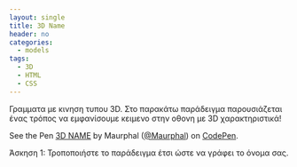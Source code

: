 ```yaml
---
layout: single
title: 3D Name
header: no
categories:
  - models
tags:
  - 3D
  - HTML
  - CSS
---
```



Γραμματα με κινηση τυπου 3D. Στο παρακάτω παράδειγμα παρουσιάζεται ένας τρόπος να εμφανίσουμε κειμενο στην οθονη με 3D χαρακτηριστικά!

<p data-height="350" data-theme-id="17517" data-slug-hash="PogLLoy" data-default-tab="result" data-user="Maurphal" class='codepen'>See the Pen <a href='https://codepen.io/Maurphal/pen/PogLLoy'>3D NAME</a> by Maurphal (<a href='https://codepen.io/Maurphal'>@Maurphal</a>) on <a href='https://codepen.io'>CodePen</a>.</p>
<script async src="//assets.codepen.io/assets/embed/ei.js"></script>

Άσκηση 1: Τροποποιήστε το παράδειγμα έτσι ώστε να γράφει το όνομα σας.
